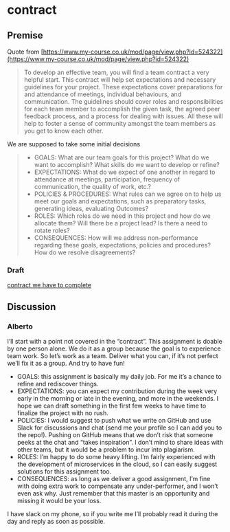 # contract

## Premise

Quote from [https://www.my-course.co.uk/mod/page/view.php?id=524322](https://www.my-course.co.uk/mod/page/view.php?id=524322)

> To develop an effective team, you will find a team contract a very helpful start. This contract will help set expectations and necessary guidelines for your project. These expectations cover preparations for and attendance of meetings, individual behaviours, and communication. The guidelines should cover roles and responsibilities for each team member to accomplish the given task, the agreed peer feedback process, and a process for dealing with issues. All these will help to foster a sense of community amongst the team members as you get to know each other.

We are supposed to take some initial decisions

> * GOALS: What are our team goals for this project? What do we want to accomplish? What skills do we want to develop or refine?
> * EXPECTATIONS: What do we expect of one another in regard to attendance at meetings, participation, frequency of communication, the quality of work, etc.?
> * POLICIES & PROCEDURES: What rules can we agree on to help us meet our goals and expectations, such as preparatory tasks, generating ideas, evaluating Outcomes?
> * ROLES: Which roles do we need in this project and how do we allocate them? Will there be a project lead? Is there a need to rotate roles?
> * CONSEQUENCES: How will we address non-performance regarding these goals, expectations, policies and procedures? How do we resolve disagreements?

### Draft

[contract we have to complete](TeamContract.docx)

## Discussion

### Alberto

I’ll start with a point not covered in the “contract”. This assignment is doable by one person alone. We do it as a group because the goal is to experience team work. So let’s work as a team. Deliver what you can, if it’s not perfect we’ll fix it as a group. And try to have fun!

* GOALS: this assignment is basically my daily job. For me it’s a chance to refine and rediscover things.
* EXPECTATIONS: you can expect my contribution during the week very early in the morning or late in the evening, and more in the weekends. I hope we can draft something in the first few weeks to have time to finalize the project with no rush.
* POLICIES: I would suggest to push what we write on GitHub and use Slack for discussions and chat (send me your profile so I can add you to the repo!). Pushing on GitHub means that we don’t risk that someone peeks at the chat and “takes inspiration”. I don’t mind to share ideas with other teams, but it would be a problem to incur into plagiarism.
* ROLES: I’m happy to do some heavy lifting. I’m fairly experienced with the development of microservices in the cloud, so I can easily suggest solutions for this assignment too.
* CONSEQUENCES: as long as we deliver a good assignment, I’m fine with doing extra work to compensate any under-performer, and I won’t even ask why. Just remember that this master is an opportunity and missing it would be your loss.

I have slack on my phone, so if you write me I’ll probably read it during the day and reply as soon as possible.
